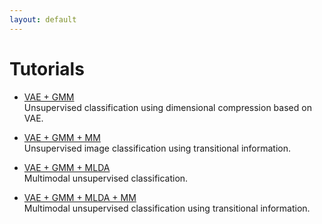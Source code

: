 ```yaml
---
layout: default
---
```

# Tutorials

- [VAE + GMM](http://serket.naka-lab.org/tutorials/vae-gmm.html)  
Unsupervised classification using dimensional compression based on VAE. 

- [VAE + GMM + MM](http://serket.naka-lab.org/tutorials/vae-gmm-mm.html)  
Unsupervised image classification using transitional information.

- [VAE + GMM + MLDA](http://serket.naka-lab.org/tutorials/vae-gmm-mlda.html)  
Multimodal unsupervised classification. 

- [VAE + GMM + MLDA + MM](http://serket.naka-lab.org/tutorials/vae-gmm-mlda-mm.html)  
Multimodal unsupervised classification using transitional information.
